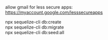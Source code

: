 allow gmail for less secure apps: https://myaccount.google.com/lesssecureapps  

npx sequelize-cli db:create  
npx sequelize-cli db:migrate  
npx sequelize-cli db:seed:all  